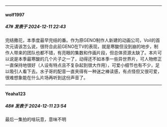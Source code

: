 ﻿
*****

####  wolf1997  
##### 47#       发表于 2024-12-11 22:43

完结撒花，本季度最早完结的番。作为原GENO制作人新建的动画公司，Voil的首次元请该怎么说，很符合此前GENO在TV的表现，就是寒酸但没到崩的地步，制作人带来的团队也都不错，有亮眼的集数和作画片段，但总体资源太缺了。本片可以说是本季最寒酸的几个片子之一了，动得还不如本季一些异世界片，可人物修正一直保持地很好（人设有特点且不复杂起到很大作用），可爱小细节也有不少，足以吸引人看下去。水子哥的配音一直夹得有一种迷之棒读感，有点怪但又很可爱，很难想象能在什么片场再听到这份声音了。


*****

####  Yeaha123  
##### 48#       发表于 2024-12-11 23:54

最后一集拍的啥玩意，意味不明

